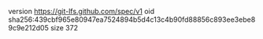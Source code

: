 version https://git-lfs.github.com/spec/v1
oid sha256:439cbf965e80947ea7524894b5d4c13c4b90fd88856c893ee3ebe89c9e212d05
size 372
